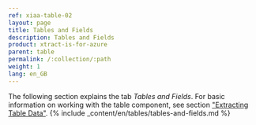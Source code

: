 ```yaml
---
ref: xiaa-table-02
layout: page
title: Tables and Fields
description: Tables and Fields
product: xtract-is-for-azure
parent: table
permalink: /:collection/:path
weight: 1
lang: en_GB
---
```

The following section explains the tab *Tables and Fields*. For basic information on working with the table component, see section ["Extracting Table Data"](./extract-table-data).
{% include _content/en/tables/tables-and-fields.md  %}
